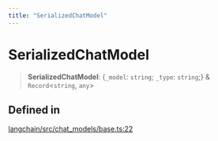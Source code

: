 ```yaml
---
title: "SerializedChatModel"
---
```


# SerializedChatModel

> **SerializedChatModel**: \{`_model`: `string`;
> `_type`: `string`;} & `Record`<`string`, `any`\>

## Defined in

[langchain/src/chat_models/base.ts:22](https://github.com/hwchase17/langchainjs/blob/ddf2996/langchain/src/chat_models/base.ts#L22)
